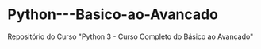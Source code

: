 # Python---Basico-ao-Avancado
Repositório do Curso "Python 3 - Curso Completo do Básico ao Avançado"
